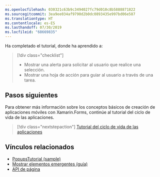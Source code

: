 ```yaml
---
ms.openlocfilehash: 030321c63b9c3494027fc79d010c8b5888871822
ms.sourcegitcommit: 3ea9ee034af9790d2b0dc0893435e997bd06e587
ms.translationtype: HT
ms.contentlocale: es-ES
ms.lasthandoff: 07/30/2019
ms.locfileid: "68669835"
---
```

Ha completado el tutorial, donde ha aprendido a:

> [!div class="checklist"]
> - Mostrar una alerta para solicitar al usuario que realice una selección.
> - Mostrar una hoja de acción para guiar al usuario a través de una tarea.

## <a name="next-steps"></a>Pasos siguientes

Para obtener más información sobre los conceptos básicos de creación de aplicaciones móviles con Xamarin.Forms, continúe al tutorial del ciclo de vida de las aplicaciones.

> [!div class="nextstepaction"]
> [Tutorial del ciclo de vida de las aplicaciones](~/get-started/tutorials/app-lifecycle/index.yml)

## <a name="related-links"></a>Vínculos relacionados

- [PopupsTutorial (sample)](https://docs.microsoft.com/samples/xamarin/xamarin-forms-samples/getstarted-tutorials-popupstutorial/)
- [Mostrar elementos emergentes (guía)](~/xamarin-forms/user-interface/pop-ups.md)
- [API de página](xref:Xamarin.Forms.Page)
